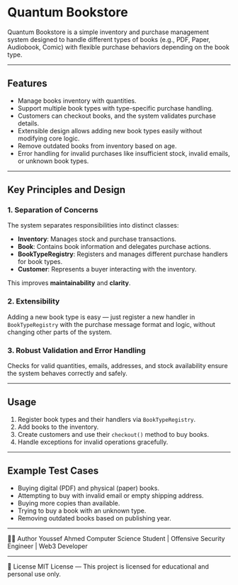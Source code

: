 # Quantum Bookstore

Quantum Bookstore is a simple inventory and purchase management system designed to handle different types of books (e.g., PDF, Paper, Audiobook, Comic) with flexible purchase behaviors depending on the book type.

---

## Features

- Manage books inventory with quantities.
- Support multiple book types with type-specific purchase handling.
- Customers can checkout books, and the system validates purchase details.
- Extensible design allows adding new book types easily without modifying core logic.
- Remove outdated books from inventory based on age.
- Error handling for invalid purchases like insufficient stock, invalid emails, or unknown book types.

---

## Key Principles and Design

### 1. Separation of Concerns  
The system separates responsibilities into distinct classes:

- **Inventory**: Manages stock and purchase transactions.
- **Book**: Contains book information and delegates purchase actions.
- **BookTypeRegistry**: Registers and manages different purchase handlers for book types.
- **Customer**: Represents a buyer interacting with the inventory.

This improves **maintainability** and **clarity**.

### 2. Extensibility  
Adding a new book type is easy — just register a new handler in `BookTypeRegistry` with the purchase message format and logic, without changing other parts of the system.

### 3. Robust Validation and Error Handling  
Checks for valid quantities, emails, addresses, and stock availability ensure the system behaves correctly and safely.

---

## Usage

1. Register book types and their handlers via `BookTypeRegistry`.
2. Add books to the inventory.
3. Create customers and use their `checkout()` method to buy books.
4. Handle exceptions for invalid operations gracefully.

---

## Example Test Cases

- Buying digital (PDF) and physical (paper) books.
- Attempting to buy with invalid email or empty shipping address.
- Buying more copies than available.
- Trying to buy a book with an unknown type.
- Removing outdated books based on publishing year.

---
👨‍💼 Author Youssef Ahmed Computer Science Student | Offensive Security Engineer | Web3 Developer

---

📜 License MIT License — This project is licensed for educational and personal use only.
